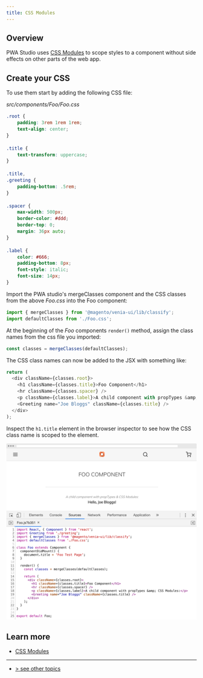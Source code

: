```yaml
---
title: CSS Modules
---
```


## Overview

PWA Studio uses [CSS Modules][] to scope styles to a component without side effects on other parts of the web app.   

## Create your CSS

To use them start by adding the following CSS file:

_src/components/Foo/Foo.css_

```css
.root {
    padding: 3rem 1rem 1rem;
    text-align: center;
}
 
.title {
    text-transform: uppercase;
}
 
.title,
.greeting {
    padding-bottom: .5rem;
}
 
.spacer {
    max-width: 500px;
    border-color: #ddd;
    border-top: 0;
    margin: 36px auto;
}
 
.label {
    color: #666;
    padding-bottom: 8px;
    font-style: italic;
    font-size: 14px;
}
```

Import the PWA studio's mergeClasses component and the CSS classes from the above _Foo.css_ into the Foo component:    

```javascript
import { mergeClasses } from '@magento/venia-ui/lib/classify';
import defaultClasses from './Foo.css';
```

At the beginning of the _Foo_ components `render()` method, assign the class names from the css file you imported:    

```javascript
const classes = mergeClasses(defaultClasses);
```

The CSS class names can now be added to the JSX with something like:

```javascript
return (
  <div className={classes.root}>
    <h1 className={classes.title}>Foo Component</h1>
    <hr className={classes.spacer} />
    <p className={classes.label}>A child component with propTypes &amp; CSS Modules:</p>
    <Greeting name="Joe Bloggs" className={classes.title} />
  </div>
);
```

Inspect the `h1.title` element in the browser inspector to see how the CSS class name is scoped to the element.

![css modules screenshot][]

## Learn more

-   [CSS Modules][]

---
- [> see other topics](../../README.md#what-you-will-learn)

[CSS Modules]: https://magento.github.io/pwa-studio/technologies/basic-concepts/css-modules/
[css modules screenshot]: ./images/css-modules.png
